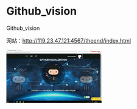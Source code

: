 # Github_vision
Github_vision

网站：http://119.23.47.121:4567/theend/index.html


![image](https://github.com/software-case-course/Github_vision/raw/master/displays.gif)  
